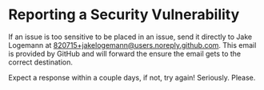# Reporting a Security Vulnerability

If an issue is too sensitive to be placed in an issue, send it directly to Jake Logemann at <820715+jakelogemann@users.noreply.github.com>. This email is provided by GitHub and will forward the ensure the email gets to the correct destination.

Expect a response within a couple days, if not, try again! Seriously. Please.
